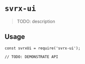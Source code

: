 # `svrx-ui`

> TODO: description

## Usage

```
const svrxUi = require('svrx-ui');

// TODO: DEMONSTRATE API
```
